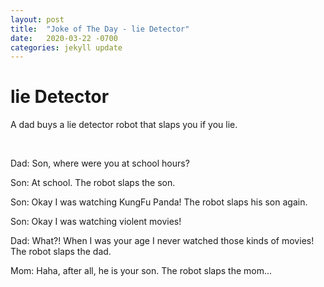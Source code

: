 ```yaml
---
layout: post
title:  "Joke of The Day - lie Detector"
date:   2020-03-22 -0700
categories: jekyll update
---
```


# lie Detector

A dad buys a lie detector robot that slaps you if you lie.

<br>

Dad: Son, where were you at school hours?

Son: At school. The robot slaps the son.

Son: Okay I was watching KungFu Panda! The robot slaps his son again.

Son: Okay I was watching violent movies!

Dad: What?! When I was your age I never watched those kinds of movies! The robot slaps the dad.

Mom: Haha, after all, he is your son. The robot slaps the mom...